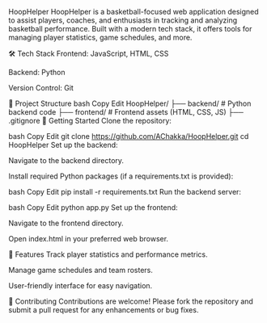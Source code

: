 HoopHelper
HoopHelper is a basketball-focused web application designed to assist players, coaches, and enthusiasts in tracking and analyzing basketball performance. Built with a modern tech stack, it offers tools for managing player statistics, game schedules, and more.

🛠️ Tech Stack
Frontend: JavaScript, HTML, CSS

Backend: Python

Version Control: Git

📁 Project Structure
bash
Copy
Edit
HoopHelper/
├── backend/      # Python backend code
├── frontend/     # Frontend assets (HTML, CSS, JS)
├── .gitignore
🚀 Getting Started
Clone the repository:

bash
Copy
Edit
git clone https://github.com/AChakka/HoopHelper.git
cd HoopHelper
Set up the backend:

Navigate to the backend directory.

Install required Python packages (if a requirements.txt is provided):

bash
Copy
Edit
pip install -r requirements.txt
Run the backend server:

bash
Copy
Edit
python app.py
Set up the frontend:

Navigate to the frontend directory.

Open index.html in your preferred web browser.

📌 Features
Track player statistics and performance metrics.

Manage game schedules and team rosters.

User-friendly interface for easy navigation.

🤝 Contributing
Contributions are welcome! Please fork the repository and submit a pull request for any enhancements or bug fixes.
